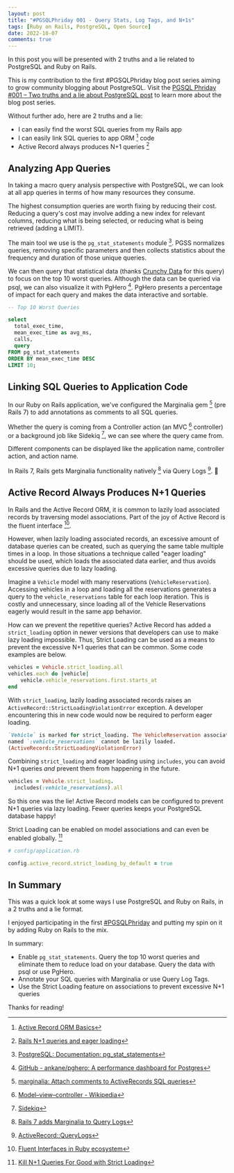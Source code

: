 ```yaml
---
layout: post
title: "#PGSQLPhriday 001 - Query Stats, Log Tags, and N+1s"
tags: [Ruby on Rails, PostgreSQL, Open Source]
date: 2022-10-07
comments: true
---
```


In this post you will be presented with 2 truths and a lie related to PostgreSQL and Ruby on Rails.

This is my contribution to the first #PGSQLPhriday blog post series aiming to grow community blogging about PostgreSQL. Visit the [PGSQL Phriday #001 – Two truths and a lie about PostgreSQL post](https://www.softwareandbooz.com/pgsql-phriday-001-invite/) to learn more about the blog post series.

Without further ado, here are 2 truths and a lie:

- I can easily find the worst SQL queries from my Rails app
- I can easily link SQL queries to app ORM [^16] code
- Active Record always produces N+1 queries [^1]

## Analyzing App Queries

In taking a macro query analysis perspective with PostgreSQL, we can look at all app queries in terms of how many resources they consume.

The highest consumption queries are worth fixing by reducing their cost. Reducing a query's cost may involve adding a new index for relevant columns, reducing what is being selected, or reducing what is being retrieved (adding a LIMIT).

The main tool we use is the `pg_stat_statements` module [^2]. PGSS normalizes queries, removing specific parameters and then collects statistics about the frequency and duration of those unique queries.

We can then query that statistical data (thanks [Crunchy Data](https://github.com/andyatkinson/pg_scripts/blob/master/list_10_worst_queries.sql) for this query) to focus on the top 10 worst queries. Although the data can be queried via psql, we can also visualize it with PgHero [^3]. PgHero presents a percentage of impact for each query and makes the data interactive and sortable.

```sql
-- Top 10 Worst Queries

select
  total_exec_time,
  mean_exec_time as avg_ms,
  calls,
  query
FROM pg_stat_statements
ORDER BY mean_exec_time DESC
LIMIT 10;
```

## Linking SQL Queries to Application Code

In our Ruby on Rails application, we've configured the Marginalia gem [^7] (pre Rails 7) to add annotations as comments to all SQL queries.

Whether the query is coming from a Controller action (an MVC [^5] controller) or a background job like Sidekiq [^6], we can see where the query came from.

Different components can be displayed like the application name, controller action, and action name.

In Rails 7, Rails gets Marginalia functionality natively [^8] via Query Logs [^9]. 🎉


## Active Record Always Produces N+1 Queries

In Rails and the Active Record ORM, it is common to lazily load associated records by traversing model associations. Part of the joy of Active Record is the fluent interface [^11].

However, when lazily loading associated records, an excessive amount of database queries can be created, such as querying the same table multiple times in a loop. In those situations a technique called "eager loading" should be used, which loads the associated data  earlier, and thus avoids excessive queries due to lazy loading.

Imagine a `Vehicle` model with many reservations (`VehicleReservation`). Accessing vehicles in a loop and loading all the reservations generates a query to the `vehicle_reservations` table for each loop iteration. This is costly and unnecessary, since loading all of the Vehicle Reservations eagerly would result in the same app behavior.

How can we prevent the repetitive queries? Active Record has added a `strict_loading` option in newer versions that developers can use to make lazy loading impossible. Thus, Strict Loading can be used as a means to prevent the excessive N+1 queries that can be common. Some code examples are below.

```rb
vehicles = Vehicle.strict_loading.all
vehicles.each do |vehicle|
    vehicle.vehicle_reservations.first.starts_at
end
```

With `strict_loading`, lazily loading associated records raises an `ActiveRecord::StrictLoadingViolationError` exception. A developer encountering this in new code would now be required to perform eager loading.

```rb
`Vehicle` is marked for strict_loading. The VehicleReservation association
named `:vehicle_reservations` cannot be lazily loaded.
(ActiveRecord::StrictLoadingViolationError)
```

Combining `strict_loading` and eager loading using `includes`, you can avoid N+1 queries *and* prevent them from happening in the future.

```rb
vehicles = Vehicle.strict_loading.
  includes(:vehicle_reservations).all
```

So this one was the lie! Active Record models can be configured to prevent N+1 queries via lazy loading. Fewer queries keeps your PostgreSQL database happy!

Strict Loading can be enabled on model associations and can even be enabled globally. [^15]

```rb
# config/application.rb

config.active_record.strict_loading_by_default = true
```


## In Summary

This was a quick look at some ways I use PostgreSQL and Ruby on Rails, in a 2 truths and a lie format.

I enjoyed participating in the first [#PGSQLPhriday](https://twitter.com/hashtag/PGSQLPhriday?src=hashtag_click) and putting my spin on it by adding Ruby on Rails to the mix.

In summary:

* Enable `pg_stat_statements`. Query the top 10 worst queries and eliminate them to reduce load on your database. Query the data with psql or use PgHero.
* Annotate your SQL queries with Marginalia or use Query Log Tags.
* Use the Strict Loading feature on associations to prevent excessive N+1 queries

Thanks for reading!

[^1]: [Rails N+1 queries and eager loading](https://dev.to/junko911/rails-n-1-queries-and-eager-loading-10eh)
[^2]: [PostgreSQL: Documentation: pg_stat_statements](https://www.postgresql.org/docs/current/pgstatstatements.html)
[^3]: [GitHub - ankane/pghero: A performance dashboard for Postgres](https://github.com/ankane/pghero)
[^5]: [Model–view–controller - Wikipedia](https://en.wikipedia.org/wiki/Model%E2%80%93view%E2%80%93controller)
[^6]: [Sidekiq](https://sidekiq.org)
[^7]: [marginalia: Attach comments to ActiveRecords SQL queries](https://github.com/basecamp/marginalia)
[^8]: [Rails 7 adds Marginalia to Query Logs](https://blog.saeloun.com/2021/09/15/rails-maginalia-query-logs.html)
[^9]: [ActiveRecord::QueryLogs](https://api.rubyonrails.org/classes/ActiveRecord/QueryLogs.html)
[^11]: [Fluent Interfaces in Ruby ecosystem](https://blog.arkency.com/2017/01/fluent-interfaces-in-ruby-ecosystem/)
[^15]: [Kill N+1 Queries For Good with Strict Loading](https://mattsears.com/articles/2021/05/23/kill-n-plus-one-queries-for-good-with-strict-loading/)
[^16]: [Active Record ORM Basics](https://guides.rubyonrails.org/active_record_basics.html)
